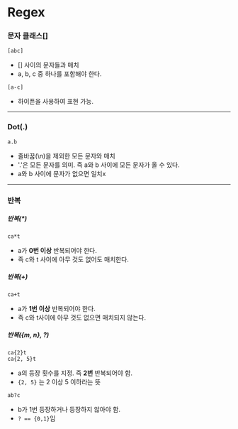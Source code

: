 # Regex


### 문자 클래스[]
```regex
[abc]
```
* [] 사이의 문자들과 매치
* a, b, c 중 하나를 포함해야 한다.

```Regex
[a-c]
```
* 하이픈을 사용하여 표현 가능.


***


### Dot(.)
```Regex
a.b
```
* 줄바꿈(\n)을 제외한 모든 문자와 매치
* '.'은 모든 문자를 의미. 즉 a와 b 사이에 모든 문자가 올 수 있다.
* a와 b 사이에 문자가 없으면 일치x


***


### 반복

##### 반복(*)
```regex
ca*t
```
* a가 **0번 이상** 반복되어야 한다.
* 즉 c와 t 사이에 아무 것도 없어도 매치한다.


##### 반복(+)
```regex
ca+t
```
* a가 **1번 이상** 반복되어야 한다.
* 즉 c와 t사이에 아무 것도 없으면 매치되지 않는다.


##### 반복({m, n}, ?)
```regex
ca{2}t
ca{2, 5}t
```
* a의 등장 횟수를 지정. 즉 **2번** 반복되어야 함.
* ```{2, 5}``` 는 2 이상 5 이하라는 뜻

```regex
ab?c
```
* b가 1번 등장하거나 등장하지 않아야 함.
* ```? == {0,1}```임 
